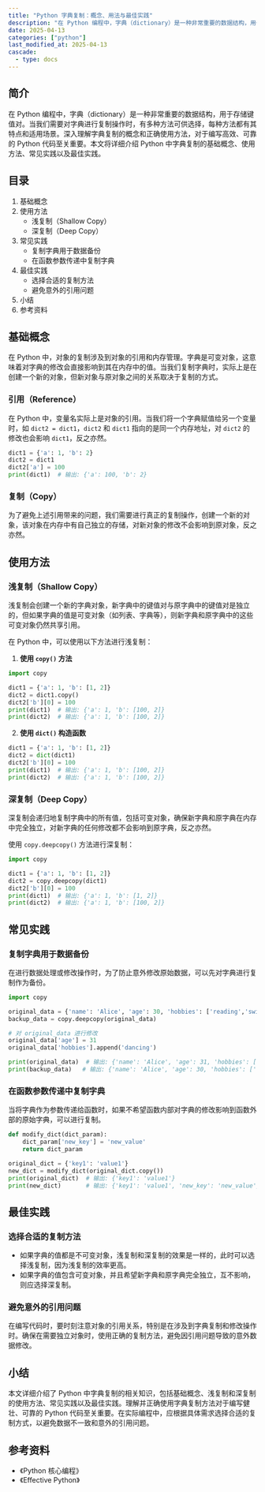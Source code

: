 ```yaml
---
title: "Python 字典复制：概念、用法与最佳实践"
description: "在 Python 编程中，字典（dictionary）是一种非常重要的数据结构，用于存储键值对。当我们需要对字典进行复制操作时，有多种方法可供选择，每种方法都有其特点和适用场景。深入理解字典复制的概念和正确使用方法，对于编写高效、可靠的 Python 代码至关重要。本文将详细介绍 Python 中字典复制的基础概念、使用方法、常见实践以及最佳实践。"
date: 2025-04-13
categories: ["python"]
last_modified_at: 2025-04-13
cascade:
  - type: docs
---
```



## 简介
在 Python 编程中，字典（dictionary）是一种非常重要的数据结构，用于存储键值对。当我们需要对字典进行复制操作时，有多种方法可供选择，每种方法都有其特点和适用场景。深入理解字典复制的概念和正确使用方法，对于编写高效、可靠的 Python 代码至关重要。本文将详细介绍 Python 中字典复制的基础概念、使用方法、常见实践以及最佳实践。

<!-- more -->
## 目录
1. 基础概念
2. 使用方法
    - 浅复制（Shallow Copy）
    - 深复制（Deep Copy）
3. 常见实践
    - 复制字典用于数据备份
    - 在函数参数传递中复制字典
4. 最佳实践
    - 选择合适的复制方法
    - 避免意外的引用问题
5. 小结
6. 参考资料

## 基础概念
在 Python 中，对象的复制涉及到对象的引用和内存管理。字典是可变对象，这意味着对字典的修改会直接影响到其在内存中的值。当我们复制字典时，实际上是在创建一个新的对象，但新对象与原对象之间的关系取决于复制的方式。

### 引用（Reference）
在 Python 中，变量名实际上是对象的引用。当我们将一个字典赋值给另一个变量时，如 `dict2 = dict1`，`dict2` 和 `dict1` 指向的是同一个内存地址，对 `dict2` 的修改也会影响 `dict1`，反之亦然。

```python
dict1 = {'a': 1, 'b': 2}
dict2 = dict1
dict2['a'] = 100
print(dict1)  # 输出: {'a': 100, 'b': 2}
```

### 复制（Copy）
为了避免上述引用带来的问题，我们需要进行真正的复制操作，创建一个新的对象，该对象在内存中有自己独立的存储，对新对象的修改不会影响到原对象，反之亦然。

## 使用方法

### 浅复制（Shallow Copy）
浅复制会创建一个新的字典对象，新字典中的键值对与原字典中的键值对是独立的，但如果字典的值是可变对象（如列表、字典等），则新字典和原字典中的这些可变对象仍然共享引用。

在 Python 中，可以使用以下方法进行浅复制：
1. **使用 `copy()` 方法**
```python
import copy

dict1 = {'a': 1, 'b': [1, 2]}
dict2 = dict1.copy()
dict2['b'][0] = 100
print(dict1)  # 输出: {'a': 1, 'b': [100, 2]}
print(dict2)  # 输出: {'a': 1, 'b': [100, 2]}
```
2. **使用 `dict()` 构造函数**
```python
dict1 = {'a': 1, 'b': [1, 2]}
dict2 = dict(dict1)
dict2['b'][0] = 100
print(dict1)  # 输出: {'a': 1, 'b': [100, 2]}
print(dict2)  # 输出: {'a': 1, 'b': [100, 2]}
```

### 深复制（Deep Copy）
深复制会递归地复制字典中的所有值，包括可变对象，确保新字典和原字典在内存中完全独立，对新字典的任何修改都不会影响到原字典，反之亦然。

使用 `copy.deepcopy()` 方法进行深复制：
```python
import copy

dict1 = {'a': 1, 'b': [1, 2]}
dict2 = copy.deepcopy(dict1)
dict2['b'][0] = 100
print(dict1)  # 输出: {'a': 1, 'b': [1, 2]}
print(dict2)  # 输出: {'a': 1, 'b': [100, 2]}
```

## 常见实践

### 复制字典用于数据备份
在进行数据处理或修改操作时，为了防止意外修改原始数据，可以先对字典进行复制作为备份。
```python
import copy

original_data = {'name': 'Alice', 'age': 30, 'hobbies': ['reading','swimming']}
backup_data = copy.deepcopy(original_data)

# 对 original_data 进行修改
original_data['age'] = 31
original_data['hobbies'].append('dancing')

print(original_data)  # 输出: {'name': 'Alice', 'age': 31, 'hobbies': ['reading','swimming', 'dancing']}
print(backup_data)   # 输出: {'name': 'Alice', 'age': 30, 'hobbies': ['reading','swimming']}
```

### 在函数参数传递中复制字典
当将字典作为参数传递给函数时，如果不希望函数内部对字典的修改影响到函数外部的原始字典，可以进行复制。
```python
def modify_dict(dict_param):
    dict_param['new_key'] = 'new_value'
    return dict_param

original_dict = {'key1': 'value1'}
new_dict = modify_dict(original_dict.copy())
print(original_dict)  # 输出: {'key1': 'value1'}
print(new_dict)       # 输出: {'key1': 'value1', 'new_key': 'new_value'}
```

## 最佳实践

### 选择合适的复制方法
- 如果字典的值都是不可变对象，浅复制和深复制的效果是一样的，此时可以选择浅复制，因为浅复制的效率更高。
- 如果字典的值包含可变对象，并且希望新字典和原字典完全独立，互不影响，则应选择深复制。

### 避免意外的引用问题
在编写代码时，要时刻注意对象的引用关系，特别是在涉及到字典复制和修改操作时。确保在需要独立对象时，使用正确的复制方法，避免因引用问题导致的意外数据修改。

## 小结
本文详细介绍了 Python 中字典复制的相关知识，包括基础概念、浅复制和深复制的使用方法、常见实践以及最佳实践。理解并正确使用字典复制方法对于编写健壮、可靠的 Python 代码至关重要。在实际编程中，应根据具体需求选择合适的复制方式，以避免数据不一致和意外的引用问题。

## 参考资料
- 《Python 核心编程》
- 《Effective Python》